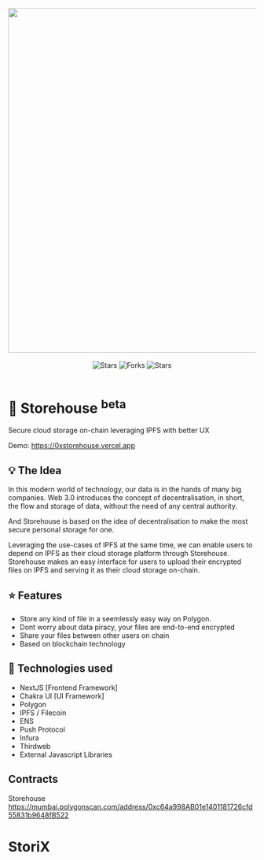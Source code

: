 <div align="center">
  <img src="./public/banner.png" width="700"/>
  <br/><br/>
  <img alt="Stars" src="https://img.shields.io/badge/build-passing-brightgreen?style=for-the-badge">
  <img alt="Forks" src="https://img.shields.io/github/forks/imsaptarshi/storehouse?style=for-the-badge">
  <img alt="Stars" src="https://img.shields.io/github/stars/imsaptarshi/storehouse?style=for-the-badge">
</div>
<br>

# 🚀 Storehouse <sup>beta</sup>

Secure cloud storage on-chain leveraging IPFS with better UX

Demo: https://0xstorehouse.vercel.app

## 💡 The Idea

In this modern world of technology, our data is in the hands of many big companies. Web 3.0 introduces the concept of decentralisation, in short, the flow and storage of data, without the need of any central authority.

And Storehouse is based on the idea of decentralisation to make the most secure personal storage for one.

Leveraging the use-cases of IPFS at the same time, we can enable users to depend on IPFS as their cloud storage platform through Storehouse. Storehouse makes an easy interface for users to upload their encrypted files on IPFS and serving it as their cloud storage on-chain.

## ⭐ Features

- Store any kind of file in a seemlessly easy way on Polygon.
- Dont worry about data piracy, your files are end-to-end encrypted
- Share your files between other users on chain
- Based on blockchain technology

## 🌠 Technologies used

- NextJS [Frontend Framework]
- Chakra UI [UI Framework]
- Polygon
- IPFS / Filecoin
- ENS
- Push Protocol
- Infura
- Thirdweb
- External Javascript Libraries

## Contracts

Storehouse https://mumbai.polygonscan.com/address/0xc64a998AB01e1401181726cfd55831b9648fB522
# StoriX
